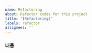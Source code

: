 ```yaml
---
name: Refactoring
about: Refactor codes for this project
title: "[Refactoring]"
labels: refactor
assignees: ''
---
```

### 내용
